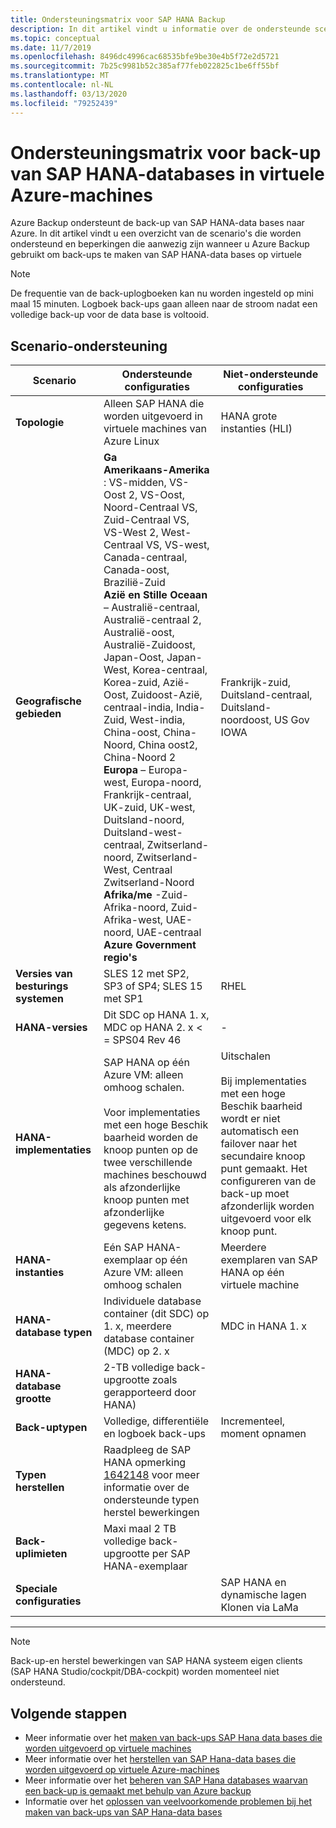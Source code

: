 ```yaml
---
title: Ondersteuningsmatrix voor SAP HANA Backup
description: In dit artikel vindt u informatie over de ondersteunde scenario's en beperkingen wanneer u Azure Backup gebruikt om back-ups te maken van SAP HANA-data bases op Azure-Vm's.
ms.topic: conceptual
ms.date: 11/7/2019
ms.openlocfilehash: 8496dc4996cac68535bfe9be30e4b5f72e2d5721
ms.sourcegitcommit: 7b25c9981b52c385af77feb022825c1be6ff55bf
ms.translationtype: MT
ms.contentlocale: nl-NL
ms.lasthandoff: 03/13/2020
ms.locfileid: "79252439"
---
```

# <a name="support-matrix-for-backup-of-sap-hana-databases-on-azure-vms"></a>Ondersteuningsmatrix voor back-up van SAP HANA-databases in virtuele Azure-machines

Azure Backup ondersteunt de back-up van SAP HANA-data bases naar Azure. In dit artikel vindt u een overzicht van de scenario's die worden ondersteund en beperkingen die aanwezig zijn wanneer u Azure Backup gebruikt om back-ups te maken van SAP HANA-data bases op virtuele

> [!NOTE]
> De frequentie van de back-uplogboeken kan nu worden ingesteld op mini maal 15 minuten. Logboek back-ups gaan alleen naar de stroom nadat een volledige back-up voor de data base is voltooid.

## <a name="scenario-support"></a>Scenario-ondersteuning

| **Scenario**               | **Ondersteunde configuraties**                                | **Niet-ondersteunde configuraties**                              |
| -------------------------- | ------------------------------------------------------------ | ------------------------------------------------------------ |
| **Topologie**               | Alleen SAP HANA die worden uitgevoerd in virtuele machines van Azure Linux                    | HANA grote instanties (HLI)                                   |
| **Geografische gebieden**                   | **Ga**<br> **Amerikaans-Amerika** : VS-midden, VS-Oost 2, VS-Oost, Noord-Centraal VS, Zuid-Centraal VS, VS-West 2, West-Centraal VS, VS-west, Canada-centraal, Canada-oost, Brazilië-Zuid <br> **Azië en Stille Oceaan** – Australië-centraal, Australië-centraal 2, Australië-oost, Australië-Zuidoost, Japan-Oost, Japan-West, Korea-centraal, Korea-zuid, Azië-Oost, Zuidoost-Azië, centraal-india, India-Zuid, West-india, China-oost, China-Noord, China oost2, China-Noord 2 <br> **Europa** – Europa-west, Europa-noord, Frankrijk-centraal, UK-zuid, UK-west, Duitsland-noord, Duitsland-west-centraal, Zwitserland-noord, Zwitserland-West, Centraal Zwitserland-Noord <br> **Afrika/me** -Zuid-Afrika-noord, Zuid-Afrika-west, UAE-noord, UAE-centraal  <BR>  **Azure Government regio's** | Frankrijk-zuid, Duitsland-centraal, Duitsland-noordoost, US Gov IOWA |
| **Versies van besturings systemen**            | SLES 12 met SP2, SP3 of SP4; SLES 15 met SP1                              | RHEL                                                |
| **HANA-versies**          | Dit SDC op HANA 1. x, MDC op HANA 2. x < = SPS04 Rev 46       | -                                                            |
| **HANA-implementaties**       | SAP HANA op één Azure VM: alleen omhoog schalen. <br><br> Voor implementaties met een hoge Beschik baarheid worden de knoop punten op de twee verschillende machines beschouwd als afzonderlijke knoop punten met afzonderlijke gegevens ketens.               | Uitschalen <br><br> Bij implementaties met een hoge Beschik baarheid wordt er niet automatisch een failover naar het secundaire knoop punt gemaakt. Het configureren van de back-up moet afzonderlijk worden uitgevoerd voor elk knoop punt.                                           |
| **HANA-instanties**         | Eén SAP HANA-exemplaar op één Azure VM: alleen omhoog schalen | Meerdere exemplaren van SAP HANA op één virtuele machine                  |
| **HANA-database typen**    | Individuele database container (dit SDC) op 1. x, meerdere database container (MDC) op 2. x | MDC in HANA 1. x                                              |
| **HANA-database grootte**     | 2-TB volledige back-upgrootte zoals gerapporteerd door HANA)                   |                                                              |
| **Back-uptypen**           | Volledige, differentiële en logboek back-ups                          | Incrementeel, moment opnamen                                       |
| **Typen herstellen**          | Raadpleeg de SAP HANA opmerking [1642148](https://launchpad.support.sap.com/#/notes/1642148) voor meer informatie over de ondersteunde typen herstel bewerkingen |                                                              |
| **Back-uplimieten**          | Maxi maal 2 TB volledige back-upgrootte per SAP HANA-exemplaar         |                                                              |
| **Speciale configuraties** |                                                              | SAP HANA en dynamische lagen <br>  Klonen via LaMa        |

------

> [!NOTE]
> Back-up-en herstel bewerkingen van SAP HANA systeem eigen clients (SAP HANA Studio/cockpit/DBA-cockpit) worden momenteel niet ondersteund.

## <a name="next-steps"></a>Volgende stappen

* Meer informatie over het [maken van back-ups SAP Hana data bases die worden uitgevoerd op virtuele machines](https://docs.microsoft.com/azure/backup/backup-azure-sap-hana-database)
* Meer informatie over het [herstellen van SAP Hana-data bases die worden uitgevoerd op virtuele Azure-machines](https://docs.microsoft.com/azure/backup/sap-hana-db-restore)
* Meer informatie over het [beheren van SAP Hana databases waarvan een back-up is gemaakt met behulp van Azure backup](sap-hana-db-manage.md)
* Informatie over het [oplossen van veelvoorkomende problemen bij het maken van back-ups van SAP Hana-data bases](https://docs.microsoft.com/azure/backup/backup-azure-sap-hana-database-troubleshoot)
